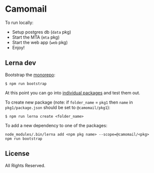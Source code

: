 # Camomail

To run locally:

* Setup postgres db (`data` pkg)
* Start the MTA (`mta` pkg)
* Start the web app (`web` pkg)
* Enjoy!

## Lerna dev

Bootstrap the [monorepo](https://lerna.js.org/):

```shell
$ npm run bootstrap
```

At this point you can go into [individual packages](./packages) and test them out.

To create new package (note: if `folder_name` = `pkg1` then `name`
  in `pkg1/package.json` should be set to `@camomail/pkg1`):

```shell
$ npm run lerna create <folder_name>
```

To add a new dependency to one of the packages:

```shell
node_modules/.bin/lerna add <npm pkg name> --scope=@camomail/<pkg>
npm run bootstrap
```

## License

All Rights Reserved.
